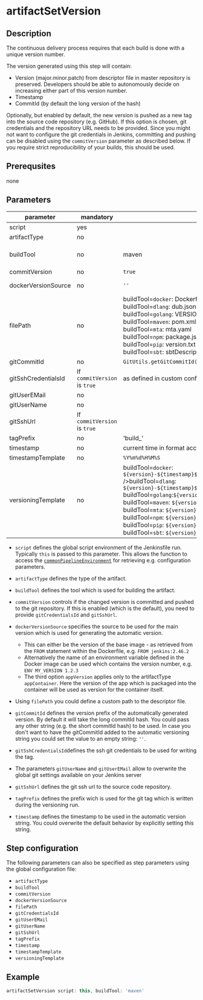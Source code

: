 # artifactSetVersion

## Description

The continuous delivery process requires that each build is done with a unique version number.

The version generated using this step will contain:

* Version (major.minor.patch) from descriptor file in master repository is preserved. Developers should be able to autonomously decide on increasing either part of this version number.
* Timestamp
* CommitId (by default the long version of the hash)

Optionally, but enabled by default, the new version is pushed as a new tag into the source code repository (e.g. GitHub).
If this option is chosen, git credentials and the repository URL needs to be provided.
Since you might not want to configure the git credentials in Jenkins, committing and pushing can be disabled using the `commitVersion` parameter as described below.
If you require strict reproducibility of your builds, this should be used.

## Prerequsites

none

## Parameters

| parameter | mandatory | default | possible values |
| ----------|-----------|---------|-----------------|
| script | yes |  |  |
| artifactType | no |  | 'appContainer' |
| buildTool | no | maven | docker, dlang, golang, maven, mta, npm, pip, sbt |
| commitVersion | no | `true` | `true`, `false` |
| dockerVersionSource | no  | `''`  | FROM, (ENV name),appVersion  |
| filePath | no | buildTool=`docker`: Dockerfile <br />buildTool=`dlang`: dub.json <br />buildTool=`golang`: VERSION <br />buildTool=`maven`: pom.xml <br />buildTool=`mta`: mta.yaml <br />buildTool=`npm`: package.json <br />buildTool=`pip`: version.txt <br />buildTool=`sbt`: sbtDescriptor.json|  |
| gitCommitId |  no | `GitUtils.getGitCommitId()`   |   |
| gitSshCredentialsId |  If `commitVersion` is `true` | as defined in custom configuration  |   |
| gitUserEMail | no |  |   |
| gitUserName | no |   |   |
| gitSshUrl | If `commitVersion` is `true` |  |   |
| tagPrefix | no  | 'build_'  |   |
| timestamp | no  |  current time in format according to `timestampTemplate`  |   |
| timestampTemplate | no | `%Y%m%d%H%M%S` |   |
| versioningTemplate | no |buildTool=`docker`: `${version}-${timestamp}${commitId?"_"+commitId:""}`<br> />buildTool=`dlang`: `${version}-${timestamp}${commitId?"+"+commitId:""}`<br />buildTool=`golang`:`${version}-${timestamp}${commitId?"+"+commitId:""}`<br />buildTool=`maven`: `${version}-${timestamp}${commitId?"_"+commitId:""}`<br />buildTool=`mta`: `${version}-${timestamp}${commitId?"+"+commitId:""}`<br />buildTool=`npm`: `${version}-${timestamp}${commitId?"+"+commitId:""}`<br />buildTool=`pip`: `${version}.${timestamp}${commitId?"."+commitId:""}`<br />buildTool=`sbt`: `${version}-${timestamp}${commitId?"+"+commitId:""}`|  |

* `script` defines the global script environment of the Jenkinsfile run. Typically `this` is passed to this parameter. This allows the function to access the [`commonPipelineEnvironment`](commonPipelineEnvironment.md) for retrieving e.g. configuration parameters.
* `artifactType` defines the type of the artifact.
* `buildTool` defines the tool which is used for building the artifact.
* `commitVersion` controls if the changed version is committed and pushed to the git repository. If this is enabled (which is the default), you need to provide `gitCredentialsId` and `gitSshUrl`.
* `dockerVersionSource` specifies the source to be used for the main version which is used for generating the automatic version.

    * This can either be the version of the base image - as retrieved from the `FROM` statement within the Dockerfile, e.g. `FROM jenkins:2.46.2`
    * Alternatively the name of an environment variable defined in the Docker image can be used which contains the version number, e.g. `ENV MY_VERSION 1.2.3`
    * The third option `appVersion` applies only to the artifactType `appContainer`. Here the version of the app which is packaged into the container will be used as version for the container itself.

* Using `filePath` you could define a custom path to the descriptor file.
* `gitCommitId` defines the version prefix of the automatically generated version. By default it will take the long commitId hash. You could pass any other string (e.g. the short commitId hash) to be used. In case you don't want to have the gitCommitId added to the automatic versioning string you could set the value to an empty string: `''`.
* `gitSshCredentialsId`defines the ssh git credentials to be used for writing the tag.
* The parameters `gitUserName` and `gitUserEMail` allow to overwrite the global git settings available on your Jenkins server
* `gitSshUrl` defines the git ssh url to the source code repository.
* `tagPrefix` defines the prefix wich is used for the git tag which is written during the versioning run.
* `timestamp` defines the timestamp to be used in the automatic version string. You could overwrite the default behavior by explicitly setting this string.

## Step configuration

The following parameters can also be specified as step parameters using the global configuration file:

* `artifactType`
* `buildTool`
* `commitVersion`
* `dockerVersionSource`
* `filePath`
* `gitCredentialsId`
* `gitUserEMail`
* `gitUserName`
* `gitSshUrl`
* `tagPrefix`
* `timestamp`
* `timestampTemplate`
* `versioningTemplate`

## Example

```groovy
artifactSetVersion script: this, buildTool: 'maven'
```
